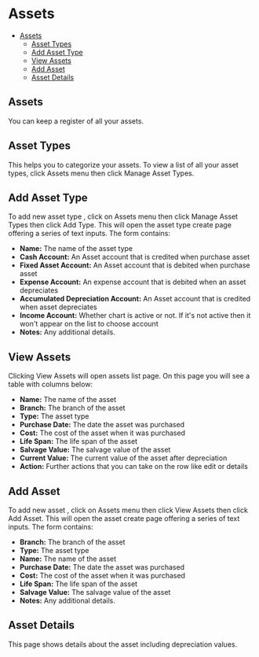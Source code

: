 # Assets

- [Assets](#assets)
    - [Asset Types](#asset-types)
    - [Add Asset Type](#add-asset-type)
    - [View Assets](#view-assets)
    - [Add Asset](#add-asset)
    - [Asset Details](#asset-details) 

<a name="assets"></a>
## Assets

You can keep a register of all your assets.

<a name="asset-types"></a>
## Asset Types

This helps you to categorize your assets. To view a list of all your asset types, click Assets menu then click Manage Asset Types.

<a name="add-asset-type"></a>
## Add Asset Type

To add new asset type , click on Assets menu then click Manage Asset Types then click Add Type.
This will open the asset type create page offering a series of text  inputs.
The form contains:
- **Name:** The name of the asset type
- **Cash Account:** An Asset account that is credited when  purchase asset
- **Fixed Asset Account:** An Asset account that is debited when  purchase asset
- **Expense Account:** An expense account that is debited when  an asset depreciates
- **Accumulated Depreciation Account:** An Asset account that is credited when  asset depreciates
- **Income Account:** Whether chart is active or not. If it's not active then it won't appear on the list to choose account
- **Notes:**  Any additional details.

<a name="view-assets"></a>
## View Assets

Clicking View Assets will open assets list page. On this page you will see a table with columns below:
- **Name:** The name of the asset
- **Branch:** The branch of the asset
- **Type:** The asset type
- **Purchase Date:** The date the asset was purchased
- **Cost:** The cost of the asset when it was purchased
- **Life Span:** The life span of the asset
- **Salvage Value:** The salvage value of the asset
- **Current Value:** The current value of the asset after depreciation
- **Action:** Further actions that you can take on the row like edit or details

<a name="add-asset"></a>
## Add Asset

To add new asset , click on Assets menu then click View Assets then click Add Asset.
This will open the asset create page offering a series of text  inputs.
The form contains:

- **Branch:** The branch of the asset
- **Type:** The asset type
- **Name:** The name of the asset
- **Purchase Date:** The date the asset was purchased
- **Cost:** The cost of the asset when it was purchased
- **Life Span:** The life span of the asset
- **Salvage Value:** The salvage value of the asset
- **Notes:**  Any additional details.

<a name="asset-details"></a>
## Asset Details

This page shows details about the asset including depreciation values.